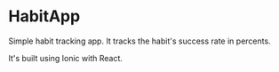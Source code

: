 # HabitApp
Simple habit tracking app. It tracks the habit's success rate in percents.

It's built using Ionic with React.
